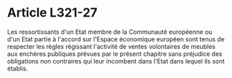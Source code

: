# Article L321-27

Les ressortissants d'un Etat membre de la Communauté européenne ou d'un Etat partie à l'accord sur l'Espace économique européen sont tenus de respecter les règles régissant l'activité de ventes volontaires de meubles aux enchères publiques prévues par le présent chapitre sans préjudice des obligations non contraires qui leur incombent dans l'Etat dans lequel ils sont établis.
